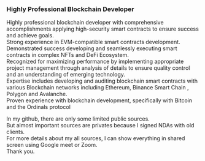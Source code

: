 ### Highly Professional Blockchain Developer
Highly professional blockchain developer with comprehensive accomplishments applying high-security smart contracts to ensure success and achieve goals. <br/>
Strong experience in EVM-compatible smart contracts development. <br/>
Demonstrated success developing and seamlessly executing smart contracts in complex NFTs and DeFi Ecosystem. <br/>
Recognized for maximizing performance by implementing appropriate project management through analysis of details to ensure quality control and an understanding of emerging technology. <br/>
Expertise includes developing and auditing blockchain smart contracts with various Blockchain networks including Ethereum, Binance Smart Chain , Polygon and Avalanche.<br/>
Proven experience with blockchain development, specifically with Bitcoin and the Ordinals protocol</br>

In my github, there are only some limited public sources.<br/>
But almost important sources are privates because I signed NDAs with old clients.<br/>
For more details about my all sources, I can show everything in shared screen using Google meet or Zoom.<br/>
Thank you.<br/>


<!--
**Songark/Songark** is a ✨ _special_ ✨ repository because its `README.md` (this file) appears on your GitHub profile.

Here are some ideas to get you started:

- 🔭 I’m currently working on ...
- 🌱 I’m currently learning ...
- 👯 I’m looking to collaborate on ...
- 🤔 I’m looking for help with ...
- 💬 Ask me about ...
- 📫 How to reach me: ...
- 😄 Pronouns: ...
- ⚡ Fun fact: ...
-->
